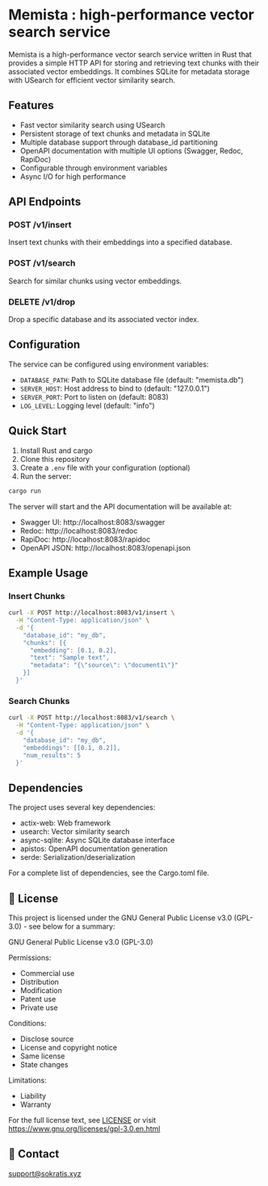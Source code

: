 
# Memista : high-performance vector search service

Memista is a high-performance vector search service written in Rust that provides a simple HTTP API for storing and retrieving text chunks with their associated vector embeddings. It combines SQLite for metadata storage with USearch for efficient vector similarity search.

## Features

- Fast vector similarity search using USearch
- Persistent storage of text chunks and metadata in SQLite
- Multiple database support through database_id partitioning
- OpenAPI documentation with multiple UI options (Swagger, Redoc, RapiDoc)
- Configurable through environment variables
- Async I/O for high performance

## API Endpoints

### POST /v1/insert
Insert text chunks with their embeddings into a specified database.

### POST /v1/search
Search for similar chunks using vector embeddings.

### DELETE /v1/drop
Drop a specific database and its associated vector index.

## Configuration

The service can be configured using environment variables:

- `DATABASE_PATH`: Path to SQLite database file (default: "memista.db")
- `SERVER_HOST`: Host address to bind to (default: "127.0.0.1")
- `SERVER_PORT`: Port to listen on (default: 8083)
- `LOG_LEVEL`: Logging level (default: "info")

## Quick Start

1. Install Rust and cargo
2. Clone this repository
3. Create a `.env` file with your configuration (optional)
4. Run the server:

```bash
cargo run
```

The server will start and the API documentation will be available at:
- Swagger UI: http://localhost:8083/swagger
- Redoc: http://localhost:8083/redoc
- RapiDoc: http://localhost:8083/rapidoc
- OpenAPI JSON: http://localhost:8083/openapi.json

## Example Usage

### Insert Chunks

```bash
curl -X POST http://localhost:8083/v1/insert \
  -H "Content-Type: application/json" \
  -d '{
    "database_id": "my_db",
    "chunks": [{
      "embedding": [0.1, 0.2],
      "text": "Sample text",
      "metadata": "{\"source\": \"document1\"}"
    }]
  }'
```

### Search Chunks

```bash
curl -X POST http://localhost:8083/v1/search \
  -H "Content-Type: application/json" \
  -d '{
    "database_id": "my_db",
    "embeddings": [[0.1, 0.2]],
    "num_results": 5
  }'
```

## Dependencies

The project uses several key dependencies:
- actix-web: Web framework
- usearch: Vector similarity search
- async-sqlite: Async SQLite database interface
- apistos: OpenAPI documentation generation
- serde: Serialization/deserialization

For a complete list of dependencies, see the Cargo.toml file.

## 📝 License

This project is licensed under the GNU General Public License v3.0 (GPL-3.0) - see below for a summary:

GNU General Public License v3.0 (GPL-3.0)

Permissions:
- Commercial use
- Distribution
- Modification
- Patent use
- Private use

Conditions:
- Disclose source
- License and copyright notice
- Same license
- State changes

Limitations:
- Liability
- Warranty

For the full license text, see [LICENSE](LICENSE) or visit https://www.gnu.org/licenses/gpl-3.0.en.html

## 📧 Contact

support@sokratis.xyz

